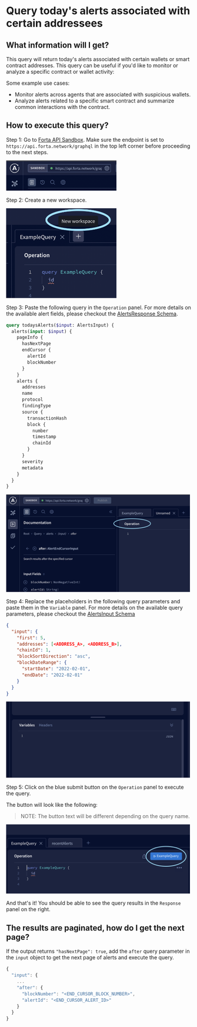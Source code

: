 # Query today's alerts associated with certain addressees

## What information will I get?

This query will return today's alerts associated with certain wallets or smart contract addresses. This query can be useful if you'd like to monitor or analyze a specific contract or wallet activity:

Some example use cases:
* Monitor alerts across agents that are associated with suspicious wallets.
* Analyze alerts related to a specific smart contract and summarize common interactions with the contract.

## How to execute this query?

Step 1: Go to [Forta API Sandbox](https://studio.apollographql.com/sandbox?document=query%20exampleQuery%20%7B%0A%20%23%20first%205%20alerts%0A%20alerts%20%7B%0A%20%20%20%20pageInfo%20%7B%0A%20%20%20%20%20%20hasNextPage%0A%20%20%20%20%20%20endCursor%20%7B%0A%20%20%20%20%20%20%20%20alertId%0A%20%20%20%20%20%20%20%20blockNumber%0A%20%20%20%20%20%20%7D%0A%20%20%20%20%7D%0A%20%20%20%20alerts%20%7B%0A%20%20%20%20%20%20createdAt%0A%20%20%20%20%20%20name%0A%20%20%20%20%20%20protocol%0A%20%20%20%20%20%20findingType%0A%20%20%20%20%20%20source%20%7B%0A%20%20%20%20%20%20%20%20transactionHash%0A%20%20%20%20%20%20%20%20block%20%7B%0A%20%20%20%20%20%20%20%20%20%20number%0A%20%20%20%20%20%20%20%20%20%20chainId%0A%20%20%20%20%20%20%20%20%7D%0A%20%20%20%20%20%20%20%20agent%20%7B%0A%20%20%20%20%20%20%20%20%20%20id%0A%20%20%20%20%20%20%20%20%7D%0A%20%20%20%20%20%20%7D%0A%20%20%20%20%20%20severity%0A%20%20%20%20%20%20metadata%0A%20%20%20%20%7D%0A%20%20%7D%0A%7D&endpoint=https%3A%2F%2Fapi.forta.network%2Fgraphql). Make sure the endpoint is set to `https://api.forta.network/graphql` in the top left corner before proceeding to the next steps.
<p align="left">
  <img src="screenshots/sandbox_endpoint.png" alt="Sandbox Endpoint Screenshot" width="300"/>
</p>

Step 2: Create a new workspace.
<p align="left">
  <img src="screenshots/new_workspace.png" alt="New Workspace Screenshot" width="300"/>
</p>

Step 3: Paste the following query in the `Operation` panel. For more details on the available alert fields, please checkout the [AlertsResponse Schema](https://studio.apollographql.com/sandbox/schema/reference/objects/AlertsResponse).  

```graphql
query todaysAlerts($input: AlertsInput) {
  alerts(input: $input) {
    pageInfo {
      hasNextPage
      endCursor {
        alertId
        blockNumber
      }
    }
    alerts {
      addresses
      name
      protocol
      findingType
      source {
        transactionHash
        block {
          number
          timestamp
          chainId
        }
      }
      severity
      metadata
    }
  }
}
```

<p align="left">
  <img src="screenshots/operation_panel.png" alt="Operation Panel Screenshot" width="500"/>
</p>

Step 4: Replace the placeholders in the following query parameters and paste them in the `Variable` panel. For more details on the available query parameters, please checkout the [AlertsInput Schema](https://studio.apollographql.com/sandbox/schema/reference/inputs/AlertsInput)
```json
{
  "input": {
    "first": 5,
    "addresses": [<ADDRESS_A>, <ADDRESS_B>],
    "chainId": 1,
    "blockSortDirection": "asc",
    "blockDateRange": {
      "startDate": "2022-02-01",
      "endDate": "2022-02-01"
    }
  }
}
```

<p align="left">
  <img src="screenshots/variable_panel.png" alt="Variable Panel Screenshot" width="500"/>
</p>

Step 5: Click on the blue submit button on the `Operation` panel to execute the query. 

The button will look like the following: 

> NOTE: The button text will be different depending on the query name. 

<p align="left">
  <img src="screenshots/query_submit_button.png" alt="Query Submit Button Screenshot" width="500"/>
</p>

And that's it! You should be able to see the query results in the `Response` panel on the right.

## The results are paginated, how do I get the next page?

If the output returns `"hasNextPage": true`, add the `after` query parameter in the `input` object to get the next page of alerts and execute the query. 

```javascript
{
  "input": {
    ...
    "after": {
      "blockNumber": "<END_CURSOR_BLOCK_NUMBER>",
      "alertId": "<END_CURSOR_ALERT_ID>"
    }
  }
}
```


